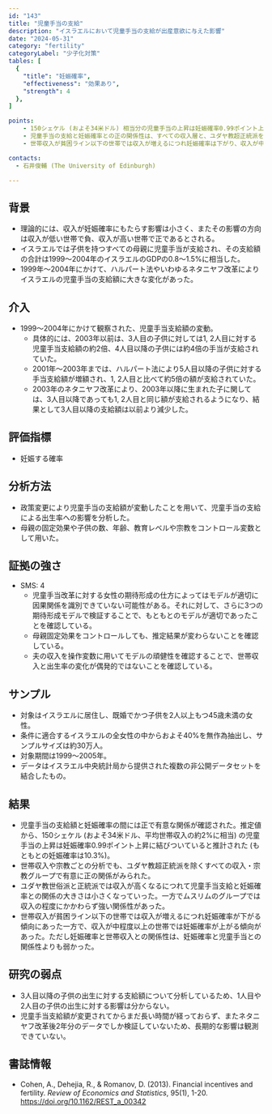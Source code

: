 ```yaml
---
id: "143"
title: "児童手当の支給"
description: "イスラエルにおいて児童手当の支給が出産意欲に与えた影響"
date: "2024-05-31"
category: "fertility"
categoryLabel: "少子化対策"
tables: [
  {
    "title": "妊娠確率",
    "effectiveness": "効果あり",
    "strength": 4
  },
]

points:
    - 150シェケル (およそ34米ドル) 相当分の児童手当の上昇は妊娠確率0.99ポイント上昇に結びついていると推計された。
    - 児童手当の支給と妊娠確率との正の関係性は、すべての収入層と、ユダヤ教超正統派を除くすべての宗教グループで確認された。
    - 世帯収入が貧困ライン以下の世帯では収入が増えるにつれ妊娠確率は下がり、収入が中程度以上の世帯では上がる傾向にあった。ただし妊娠確率への世帯収入の影響は、児童手当の影響よりも小さかった。

contacts:
  - 石井俊輔 (The University of Edinburgh)

---
```


## 背景
- 理論的には、収入が妊娠確率にもたらす影響は小さく、またその影響の方向は収入が低い世帯で負、収入が高い世帯で正であるとされる。
- イスラエルでは子供を持つすべての母親に児童手当が支給され、その支給額の合計は1999～2004年のイスラエルのGDPの0.8～1.5%に相当した。
- 1999年～2004年にかけて、ハルパート法やいわゆるネタニヤフ改革によりイスラエルの児童手当の支給額に大きな変化があった。

## 介入
- 1999～2004年にかけて観察された、児童手当支給額の変動。
  - 具体的には、2003年以前は、3人目の子供に対しては1, 2人目に対する児童手当支給額の約2倍、4人目以降の子供には約4倍の手当が支給されていた。
  - 2001年～2003年までは、ハルパート法により5人目以降の子供に対する手当支給額が増額され、1, 2人目と比べて約5倍の額が支給されていた。
  - 2003年のネタニヤフ改革により、2003年以降に生まれた子に関しては、3人目以降であっても1, 2人目と同じ額が支給されるようになり、結果として3人目以降の支給額は以前より減少した。

## 評価指標
- 妊娠する確率

## 分析方法
- 政策変更により児童手当の支給額が変動したことを用いて、児童手当の支給による出生率への影響を分析した。
- 母親の固定効果や子供の数、年齢、教育レベルや宗教をコントロール変数として用いた。

## 証拠の強さ
- SMS: 4
  - 児童手当改革に対する女性の期待形成の仕方によってはモデルが適切に因果関係を識別できていない可能性がある。それに対して、さらに3つの期待形成モデルで検証することで、もともとのモデルが適切であったことを確認している。
  - 母親固定効果をコントロールしても、推定結果が変わらないことを確認している。
  - 夫の収入を操作変数に用いてモデルの頑健性を確認することで、世帯収入と出生率の変化が偶発的ではないことを確認している。

## サンプル
- 対象はイスラエルに居住し、既婚でかつ子供を2人以上もつ45歳未満の女性。
- 条件に適合するイスラエルの全女性の中からおよそ40%を無作為抽出し、サンプルサイズは約30万人。
- 対象期間は1999～2005年。
- データはイスラエル中央統計局から提供された複数の非公開データセットを結合したもの。

## 結果
- 児童手当の支給額と妊娠確率の間には正で有意な関係が確認された。推定値から、150シェケル (およそ34米ドル、平均世帯収入の約2%に相当) の児童手当の上昇は妊娠確率0.99ポイント上昇に結びついていると推計された (もともとの妊娠確率は10.3%)。
- 世帯収入や宗教ごとの分析でも、ユダヤ教超正統派を除くすべての収入・宗教グループで有意に正の関係がみられた。
- ユダヤ教世俗派と正統派では収入が高くなるにつれて児童手当支給と妊娠確率との関係の大きさは小さくなっていった。一方でムスリムのグループでは収入の程度にかかわらず強い関係性があった。
- 世帯収入が貧困ライン以下の世帯では収入が増えるにつれ妊娠確率が下がる傾向にあった一方で、収入が中程度以上の世帯では妊娠確率が上がる傾向があった。ただし妊娠確率と世帯収入との関係性は、妊娠確率と児童手当との関係性よりも弱かった。

## 研究の弱点
- 3人目以降の子供の出生に対する支給額について分析しているため、1人目や2人目の子供の出生に対する影響は分からない。
- 児童手当支給額が変更されてからまだ長い時間が経っておらず、またネタニヤフ改革後2年分のデータでしか検証していないため、長期的な影響は観測できていない。

## 書誌情報
- Cohen, A., Dehejia, R., & Romanov, D. (2013). Financial incentives and fertility. *Review of Economics and Statistics*, 95(1), 1-20. https://doi.org/10.1162/REST_a_00342
